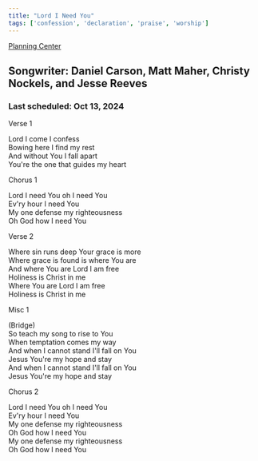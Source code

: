 ```yaml
---
title: "Lord I Need You"
tags: ['confession', 'declaration', 'praise', 'worship']
---
```


[Planning Center](https://services.planningcenteronline.com/songs/11909243)

## Songwriter: Daniel Carson, Matt Maher, Christy Nockels, and Jesse Reeves
### Last scheduled: Oct 13, 2024          

Verse 1  
  
Lord I come I confess  
Bowing here I find my rest  
And without You I fall apart  
You're the one that guides my heart  
  
Chorus 1  
  
Lord I need You oh I need You  
Ev'ry hour I need You  
My one defense my righteousness  
Oh God how I need You  
  
Verse 2  
  
Where sin runs deep Your grace is more  
Where grace is found is where You are  
And where You are Lord I am free  
Holiness is Christ in me  
Where You are Lord I am free  
Holiness is Christ in me  
  
Misc 1  
  
(Bridge)  
So teach my song to rise to You  
When temptation comes my way  
And when I cannot stand I'll fall on You  
Jesus You're my hope and stay  
And when I cannot stand I'll fall on You  
Jesus You're my hope and stay  
  
Chorus 2  
  
Lord I need You oh I need You  
Ev'ry hour I need You  
My one defense my righteousness  
Oh God how I need You  
My one defense my righteousness  
Oh God how I need You
